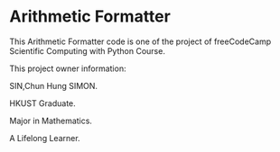 # Arithmetic Formatter

This Arithmetic Formatter code is one of the project of freeCodeCamp Scientific Computing with Python Course.

This project owner information:

SIN,Chun Hung SIMON. 

HKUST Graduate. 

Major in Mathematics.

A Lifelong Learner.
